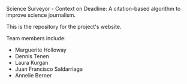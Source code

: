 Science Surveyor - Context on Deadline: A citation-based algorithm to improve science journalism.

This is the repository for the project's website.

Team members include:
- Marguerite Holloway
- Dennis Tenen
- Laura Kurgan
- Juan Francisco Saldarriaga
- Annelie Berner
